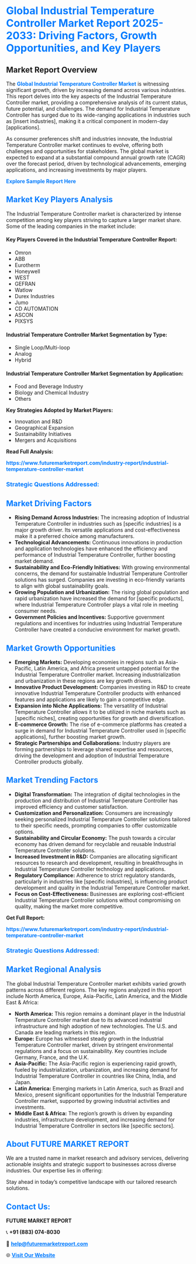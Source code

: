 <h1 style="color: #007BFF;">Global Industrial Temperature Controller Market Report 2025-2033: Driving Factors, Growth Opportunities, and Key Players</h1>

<section id="overview">
<h2>Market Report Overview</h2>
<p>The <a href="https://www.futuremarketreport.com/industry-report/industrial-temperature-controller-market" style="color: #007BFF; text-decoration: none;"><strong>Global Industrial Temperature Controller Market</strong></a> is witnessing significant growth, driven by increasing demand across various industries. This report delves into the key aspects of the Industrial Temperature Controller market, providing a comprehensive analysis of its current status, future potential, and challenges. The demand for Industrial Temperature Controller has surged due to its wide-ranging applications in industries such as [insert industries], making it a critical component in modern-day [applications].</p>
<p>As consumer preferences shift and industries innovate, the Industrial Temperature Controller market continues to evolve, offering both challenges and opportunities for stakeholders. The global market is expected to expand at a substantial compound annual growth rate (CAGR) over the forecast period, driven by technological advancements, emerging applications, and increasing investments by major players.</p>
</section>

<section id="overview">
<p><a href="https://www.futuremarketreport.com/request-sample/reportId=102378" style="color: #007BFF; text-decoration: none;"><strong>Explore Sample Report Here</strong></a></p>
</section>

<section id="key-players">
<h2 style="color: #007BFF;">Market Key Players Analysis</h2>
<p>The Industrial Temperature Controller market is characterized by intense competition among key players striving to capture a larger market share. Some of the leading companies in the market include:</p>
<h4>Key Players Covered in the Industrial Temperature Controller Report:</h4>
<ul><li>Omron</li><li>ABB</li><li>Eurotherm</li><li>Honeywell</li><li>WEST</li><li>GEFRAN</li><li>Watlow</li><li>Durex Industries</li><li>Jumo</li><li>CD AUTOMATION</li><li>ASCON</li><li>PIXSYS</li></ul>
<h4>Industrial Temperature Controller Market Segmentation by Type:</h4>
<ul><li>Single Loop/Multi-loop</li><li>Analog</li><li>Hybrid</li></ul>

<h4>Industrial Temperature Controller Market Segmentation by Application:</h4>
<ul><li>Food and Beverage Industry</li><li>Biology and Chemical Industry</li><li>Others</li></ul>
<p><strong>Key Strategies Adopted by Market Players:</strong></p>
<ul>
<li>Innovation and R&D</li>
<li>Geographical Expansion</li>
<li>Sustainability Initiatives</li>
<li>Mergers and Acquisitions</li>
</ul>
</section>

<section>
<p><strong>Read Full Analysis: </strong></p><a href="https://www.futuremarketreport.com/industry-report/industrial-temperature-controller-market" style="color: #007BFF; text-decoration: none;"><strong>https://www.futuremarketreport.com/industry-report/industrial-temperature-controller-market</strong></a>
<h3 style="color: #007BFF;">Strategic Questions Addressed:</h3>
</section>

<section id="driving-factors">
<h2 style="color: #007BFF;">Market Driving Factors</h2>
<ul>
<li><strong>Rising Demand Across Industries:</strong> The increasing adoption of Industrial Temperature Controller in industries such as [specific industries] is a major growth driver. Its versatile applications and cost-effectiveness make it a preferred choice among manufacturers.</li>
<li><strong>Technological Advancements:</strong> Continuous innovations in production and application technologies have enhanced the efficiency and performance of Industrial Temperature Controller, further boosting market demand.</li>
<li><strong>Sustainability and Eco-Friendly Initiatives:</strong> With growing environmental concerns, the demand for sustainable Industrial Temperature Controller solutions has surged. Companies are investing in eco-friendly variants to align with global sustainability goals.</li>
<li><strong>Growing Population and Urbanization:</strong> The rising global population and rapid urbanization have increased the demand for [specific products], where Industrial Temperature Controller plays a vital role in meeting consumer needs.</li>
<li><strong>Government Policies and Incentives:</strong> Supportive government regulations and incentives for industries using Industrial Temperature Controller have created a conducive environment for market growth.</li>
</ul>
</section>

<section id="growth-opportunities">
<h2 style="color: #007BFF;">Market Growth Opportunities</h2>
<ul>
<li><strong>Emerging Markets:</strong> Developing economies in regions such as Asia-Pacific, Latin America, and Africa present untapped potential for the Industrial Temperature Controller market. Increasing industrialization and urbanization in these regions are key growth drivers.</li>
<li><strong>Innovative Product Development:</strong> Companies investing in R&D to create innovative Industrial Temperature Controller products with enhanced features and applications are likely to gain a competitive edge.</li>
<li><strong>Expansion into Niche Applications:</strong> The versatility of Industrial Temperature Controller allows it to be utilized in niche markets such as [specific niches], creating opportunities for growth and diversification.</li>
<li><strong>E-commerce Growth:</strong> The rise of e-commerce platforms has created a surge in demand for Industrial Temperature Controller used in [specific applications], further boosting market growth.</li>
<li><strong>Strategic Partnerships and Collaborations:</strong> Industry players are forming partnerships to leverage shared expertise and resources, driving the development and adoption of Industrial Temperature Controller products globally.</li>
</ul>
</section>

<section id="trending-factors">
<h2 style="color: #007BFF;">Market Trending Factors</h2>
<ul>
<li><strong>Digital Transformation:</strong> The integration of digital technologies in the production and distribution of Industrial Temperature Controller has improved efficiency and customer satisfaction.</li>
<li><strong>Customization and Personalization:</strong> Consumers are increasingly seeking personalized Industrial Temperature Controller solutions tailored to their specific needs, prompting companies to offer customizable options.</li>
<li><strong>Sustainability and Circular Economy:</strong> The push towards a circular economy has driven demand for recyclable and reusable Industrial Temperature Controller solutions.</li>
<li><strong>Increased Investment in R&D:</strong> Companies are allocating significant resources to research and development, resulting in breakthroughs in Industrial Temperature Controller technology and applications.</li>
<li><strong>Regulatory Compliance:</strong> Adherence to strict regulatory standards, particularly in industries like [specific industries], is influencing product development and quality in the Industrial Temperature Controller market.</li>
<li><strong>Focus on Cost-Effectiveness:</strong> Businesses are exploring cost-efficient Industrial Temperature Controller solutions without compromising on quality, making the market more competitive.</li>
</ul>
</section>

<section>
<p><strong>Get Full Report: </strong></p><a href="https://www.futuremarketreport.com/industry-report/industrial-temperature-controller-market" style="color: #007BFF; text-decoration: none;"><strong>https://www.futuremarketreport.com/industry-report/industrial-temperature-controller-market</strong></a>
<h3 style="color: #007BFF;">Strategic Questions Addressed:</h3>
</section>


<section id="regional-analysis">
<h2 style="color: #007BFF;">Market Regional Analysis</h2>
<p>The global Industrial Temperature Controller market exhibits varied growth patterns across different regions. The key regions analyzed in this report include North America, Europe, Asia-Pacific, Latin America, and the Middle East & Africa:</p>
<ul>
<li><strong>North America:</strong> This region remains a dominant player in the Industrial Temperature Controller market due to its advanced industrial infrastructure and high adoption of new technologies. The U.S. and Canada are leading markets in this region.</li>
<li><strong>Europe:</strong> Europe has witnessed steady growth in the Industrial Temperature Controller market, driven by stringent environmental regulations and a focus on sustainability. Key countries include Germany, France, and the U.K.</li>
<li><strong>Asia-Pacific:</strong> The Asia-Pacific region is experiencing rapid growth, fueled by industrialization, urbanization, and increasing demand for Industrial Temperature Controller in countries like China, India, and Japan.</li>
<li><strong>Latin America:</strong> Emerging markets in Latin America, such as Brazil and Mexico, present significant opportunities for the Industrial Temperature Controller market, supported by growing industrial activities and investments.</li>
<li><strong>Middle East & Africa:</strong> The region’s growth is driven by expanding industries, infrastructure development, and increasing demand for Industrial Temperature Controller in sectors like [specific sectors].</li>
</ul>
</section>

<footer>
<h2 style="color: #007BFF;">About FUTURE MARKET REPORT</h2>
<p>We are a trusted name in market research and advisory services, delivering actionable insights and strategic support to businesses across diverse industries. Our expertise lies in offering:</p>

<p>Stay ahead in today’s competitive landscape with our tailored research solutions.</p>

<h2 style="color: #007BFF;">Contact Us:</h2>
<p><strong>FUTURE MARKET REPORT</strong></p>
<p>📞 <strong>+91 (883) 074-8030</strong></p>
<p>📧 <strong><a href="mailto:help@futuremarketreport.com" style="color: #007BFF;">help@futuremarketreport.com</a></strong></p>
<p>🌐 <strong><a href="https://www.futuremarketreport.com/" style="color: #007BFF;">Visit Our Website</a></strong></p>
</footer>